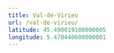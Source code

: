 ```yaml
---
title: Val-de-Virieu
url: /val-de-virieu/
latitude: 45.490019100000005
longitude: 5.470440600000001
---
```

